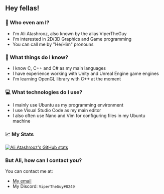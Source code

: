 ## Hey fellas!

### 🧐 Who even am I?

* I'm Ali Atashrooz, also known by the alias ViperTheGuy
* I'm interested in 2D/3D Graphics and Game programming
* You can call me by "He/Him" pronouns

### 📖 What things do I know?
* I know C, C++ and C# as my main languages
* I have experience working with Unity and Unreal Engine game engines
* I'm learning OpenGL library with C++ at the moment

### 💻 What technologies do I use?
* I mainly use Ubuntu as my programming environment
* I use Visual Studio Code as my main editor
* I also often use Nano and Vim for configuring files in my Ubuntu machine

### 📈 My Stats
[![Ali Atashrooz's GitHub stats](https://github-readme-stats.vercel.app/api?username=arash28134&count_private=true&show_icons=true&theme=graywhite)](https://github.com/arash28134)

### But Ali, how can I contact you?
You can contact me at:
* [My email](mailto:atashroozarash@gmail.com)
* My Discord: `ViperTheGuy#8249`
